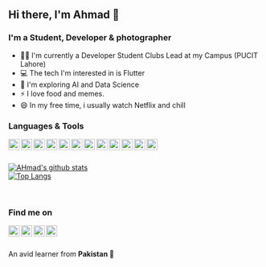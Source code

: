 ## Hi there, I'm  Ahmad 👋

### I'm a Student, Developer & photographer
- 🙋‍♂️ I'm currently a Developer Student Clubs Lead at my Campus (PUCIT Lahore)
- 💻 The tech I'm interested in is Flutter
- 🤔 I'm exploring AI and Data Science
- ⚡ I love food and memes.
- 😄 In my free time, i usually watch Netflix and chill


### Languages & Tools

<img align="left" alt="rmahmadkhan | Flutter" width=22px src="https://cdn.jsdelivr.net/npm/simple-icons@v3/icons/flutter.svg">
<img align="left" alt="rmahmadkhan | Dart" width=22px src="https://cdn.jsdelivr.net/npm/simple-icons@v3/icons/dart.svg">
<img align="left" alt="rmahmadkhan | VS Code" width=22px src="https://cdn.jsdelivr.net/npm/simple-icons@v3/icons/visualstudio.svg">
<img align="left" alt="rmahmadkhan | Android Studio" width=22px src="https://cdn.jsdelivr.net/npm/simple-icons@v3/icons/androidstudio.svg">
<img align="left" alt="rmahmadkhan | C++" width=22px src="https://cdn.jsdelivr.net/npm/simple-icons@3.6.1/icons/cplusplus.svg">
<img align="left" alt="rmahmadkhan | Python" width=22px src="https://cdn.jsdelivr.net/npm/simple-icons@3.6.1/icons/python.svg">
<img align="left" alt="rmahmadkhan | Java" width=22px src="https://cdn.jsdelivr.net/npm/simple-icons@3.6.1/icons/java.svg">
<img align="left" alt="rmahmadkhan | Jupyter Notebooks" width=22px src="https://cdn.jsdelivr.net/npm/simple-icons@3.6.1/icons/jupyter.svg">
<img align="left" alt="rmahmadkhan | HTML5" width=22px src="https://cdn.jsdelivr.net/npm/simple-icons@v3/icons/html5.svg">
<img align="left" alt="rmahmadkhan | CSS" width=22px src="https://cdn.jsdelivr.net/npm/simple-icons@v3/icons/css3.svg">
<img align="left" alt="rmahmadkhan | Adobe Photoshop" width=22px src="https://cdn.jsdelivr.net/npm/simple-icons@3.6.1/icons/adobephotoshop.svg">
<img align="left" alt="rmahmadkhan | Adobe Lightroom" width=22px src="https://cdn.jsdelivr.net/npm/simple-icons@3.6.1/icons/adobelightroomcc.svg">



<br>
<br>

[![AHmad's github stats](https://github-readme-stats.vercel.app/api?username=rmahmadkhan)](https://github.com/rmahmadkhan/github-readme-stats)
<br>
[![Top Langs](https://github-readme-stats.vercel.app/api/top-langs/?username=rmahmadkhan)](https://github.com/rmahmadkhan/github-readme-stats)


<br>

### Find me on

[<img align="left" alt="rmahmadkhan | Facebook" width=22px src="https://cdn.jsdelivr.net/npm/simple-icons@v3/icons/facebook.svg">][facebook]
[<img align="left" alt="rmahmadkhan | Twitter" width=22px src="https://cdn.jsdelivr.net/npm/simple-icons@v3/icons/twitter.svg">][twitter]
[<img align="left" alt="rmahmadkhan | LinkedIn" width=22px src="https://cdn.jsdelivr.net/npm/simple-icons@v3/icons/linkedin.svg">][linkedin]
[<img align="left" alt="rmahmadkhan | Instagram" width=22px src="https://cdn.jsdelivr.net/npm/simple-icons@v3/icons/instagram.svg">][instagram]

<br>
<br>    


An avid learner from <b>Pakistan<b> 💚


[twitter]: https://www.twitter.com/rmahmadkhan/
[linkedin]: https://www.linkedin.com/in/rmahmadkhan/
[instagram]: https://www.instagram.com/rmahmadkhan/
[facebook]: https://www.facebook.com/rmahmadkhan
